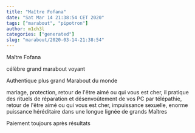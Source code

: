 ```yaml
---
title: "Maître Fofana"
date: "Sat Mar 14 21:38:54 CET 2020"
tags: ["marabout", "pipotron"]
author: m1ch3l
categories: ["generated"]
slug: "marabout/2020-03-14-21:38:54"
---
```


Maître Fofana

célèbre grand marabout voyant

Authentique plus grand Marabout du monde

mariage, protection, retour de l'être aimé ou qui vous est cher, il pratique des rituels de réparation et désenvoûtement de vos PC par télépathie, retour de l'être aimé ou qui vous est cher, impuissance sexuelle, enorme puissance héréditaire dans une longue lignée de grands Maîtres

Paiement toujours après résultats

